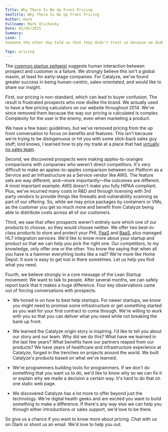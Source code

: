 ```yaml
---
Title: Why There Is No Up Front Pricing
SeoTitle: Why There Is No Up Front Pricing
Author: mark
Fullname: Mark Olschesky
Date: 01/05/2015
Summary: 
Lead: |
Someone the other day told us that they didn't trust us because we didn't have up front pricing on our website. It's the only thing we heard from them before they walked out the virtual door of our website. I'm sorry we didn't get a good chance to engage, because I would have loved to talk about why we do this.

Tags: pricing
---
```

The [common startup zeitgeist](https://al3x.net/2012/02/29/how-not-to-sell-software-in-2012.html) suggests human interaction between prospect and customer is a failure. We strongly believe this isn't a global maxim, at least for early-stage companies. For Catalyze, we've found greater success in being human-centric, sales-orientated, and would like to share our insight.

First, our pricing is non-standard, which can lead to buyer confusion. The result is frustrated prospects who now dislike the brand. We actually used to have a few pricing calculators on our website throughout 2014. We've since removed them because the way our pricing is calculated is complex. Complexity for the user is the enemy, even when marketing a product.

We have a few basic guidelines, but we've removed pricing from the up front conversation to focus on benefits and features. This isn't because we're trying to be disingenuous or hit you with some slick-back sales guy stuff; lord knows, I learned how to ply my trade at a place that had [virtually no sales team](http://www.forbes.com/sites/zinamoukheiber/2012/04/18/epic-systems-tough-billionaire/).

Second, we discovered prospects were making apples-to-oranges comparisons with companies who weren't direct competitors. It's very difficult to make an apples-to-apples comparison between our Platform as a Service and an Infrastructure as a Service vendor like AWS. The feature sets are way different, and—more importantly—the outcomes are different. A most important example: AWS doesn't make you fully HIPAA compliant. Plus, we've incurred many costs in R&D and through licensing with 3rd party vendors to provide things like firewalls and vulnerability scanning as part of our offering. So, while we may price packages by containers or VMs, as the customer you get so much more and benefit from Catalyze being able to distribute costs across all of our customers.

Third, we saw that often prospects weren't entirely sure which one of our products to choose, so they would choose neither. We offer two best-in-class products to store and protect your PHI, [PaaS](/paas) and [BaaS](/baas), plus managed HL7 integration services. We'd like to know more about your startup and product so that we can help you pick the right one. Our competitors, to my knowledge, only offer one or the other. You know the saying that when all you have is a hammer everything looks like a nail? We're more like Home Depot. It sure is easy to get lost in there sometimes. Let us help you find what you need.

Fourth, we believe strongly in a core message of the Lean Startup movement: We want to talk to people. After several months, we can safely report back that it makes a huge difference. Four key observations came out of forcing conversations with prospects.

- We honed in on how to best help startups. For newer startups, we know you might need to promise some infrastructure or get something started as you wait for your first contract to come through. We're willing to work with you so that you can deliver what you need while not breaking the bank up front.

- We learned the Catalyze origin story is inspiring. I'd like to tell you about our story and our team. Why did we do this? What have we learned in the last few years? What benefits have our partners reaped from our products? We have years of healthcare and infrastructure experience at Catalyze, forged in the trenches on projects around the world. We built Catalyze's products based on what we've learned.

- We're programmers building tools for programmers. If we don't do something that you want us to do, we'd like to know why so we can fix it or explain why we made a decision a certain way. It's hard to do that on one static web page.

- We discovered Catalyze has a lot more to offer beyond just the technology. We're digital health geeks and are excited you want to build something to make a difference. If there's any way else we can help you through either introductions or sales support, we'd love to be there.  

So give us a chance if you want to know more about pricing. Chat with us on Olark or shoot us an email. We'd love to help you out.

